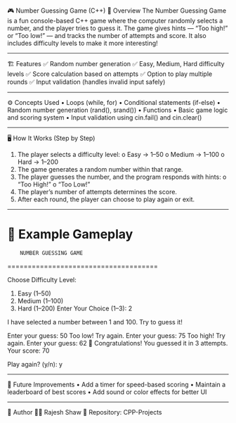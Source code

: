 🎮 Number Guessing Game (C++)
🧠 Overview
The Number Guessing Game is a fun console-based C++ game where the computer randomly selects a number, and the player tries to guess it.
The game gives hints — “Too high!” or “Too low!” — and tracks the number of attempts and score.
It also includes difficulty levels to make it more interesting!
________________________________________
🏗️ Features
✅ Random number generation
✅ Easy, Medium, Hard difficulty levels
✅ Score calculation based on attempts
✅ Option to play multiple rounds
✅ Input validation (handles invalid input safely)
________________________________________
⚙️ Concepts Used
•	Loops (while, for)
•	Conditional statements (if-else)
•	Random number generation (rand(), srand())
•	Functions
•	Basic game logic and scoring system
•	Input validation using cin.fail() and cin.clear()
________________________________________
🖥️ How It Works (Step by Step)
1.	The player selects a difficulty level:
o	Easy → 1–50
o	Medium → 1–100
o	Hard → 1–200
2.	The game generates a random number within that range.
3.	The player guesses the number, and the program responds with hints:
o	“Too High!”
o	“Too Low!”
4.	The player’s number of attempts determines the score.
5.	After each round, the player can choose to play again or exit.
________________________________________
🧩 Example Gameplay
=====================================
        NUMBER GUESSING GAME
=====================================

Choose Difficulty Level:
1. Easy (1–50)
2. Medium (1–100)
3. Hard (1–200)
Enter Your Choice (1–3): 2

I have selected a number between 1 and 100.
Try to guess it!

Enter your guess: 50
Too low! Try again.
Enter your guess: 75
Too high! Try again.
Enter your guess: 62
🎉 Congratulations! You guessed it in 3 attempts.
Your score: 70

Play again? (y/n): y

________________________________________
🧾 Future Improvements
•	Add a timer for speed-based scoring
•	Maintain a leaderboard of best scores
•	Add sound or color effects for better UI
________________________________________
🏁 Author
👨‍💻 Rajesh Shaw
📂 Repository: CPP-Projects
